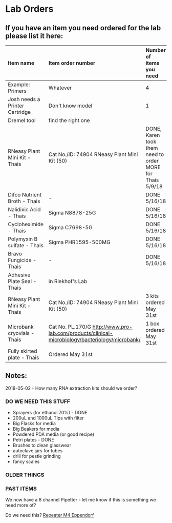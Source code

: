 # Lab Orders

##  If you have an item you need ordered for the lab please list it here:

|Item name | Item order number | Number of items you need |
|  :-------- | :---------------- | :----------------------- |
|  Example: Primers  |  Whatever  |  4  |
| Josh needs a Printer Cartridge | Don't know model | 1 |
| Dremel tool | find the right one |
| RNeasy Plant Mini Kit - Thais | Cat No./ID: 74904 RNeasy Plant Mini Kit (50) | DONE, Karen took them need to order MORE for Thais 5/9/18 |
| Difco Nutrient Broth - Thais | - | DONE 5/16/18 |
| Nalidixic Acid - Thais | Sigma N8878-25G | DONE 5/16/18 |
| Cycloheximide - Thais | Sigma C7698-5G | DONE 5/16/18 |
| Polymyxin B sulfate - Thais | Sigma PHR1595-500MG | DONE 5/16/18| 
| Bravo Fungicide - Thais | - | DONE 5/16/18 |
| Adhesive Plate Seal - Thais | in Riekhof's Lab | 
| RNeasy Plant Mini Kit - Thais | Cat No./ID: 74904 RNeasy Plant Mini Kit (50) | 3 kits ordered May 31st |
| Microbank cryovials - Thais | Cat No. PL.170/G http://www.pro-lab.com/products/clinical-microbiology/bacteriology/microbank/ | 1 box ordered May 31st |
| Fully skirted plate - Thais | Ordered May 31st |

## Notes:

2018-05-02 - How many RNA extraction kits should we order?

### DO WE NEED THIS STUFF

- Sprayers (for ethanol 70%) - DONE
- 200uL and 1000uL Tips with filter
- Big Flasks for media
- Big Beakers for media
- Powdered PDA media (or good recipe)
- Petri plates - DONE
- Brushes to clean glasswear
- autoclave jars for tubes
- drill for pestle grinding
- fancy scales

### OLDER THINGS


### PAST ITEMS

We now have a 8 channel Pipetter - let me know if this is something we need more of?

Do we need this? [Repeater M4 Eppendorf](https://online-shop.eppendorf.us/US-en/Manual-Liquid-Handling-44563/Dispensers--Burettes-44566/Repeater-M4-PF-44619.html)
